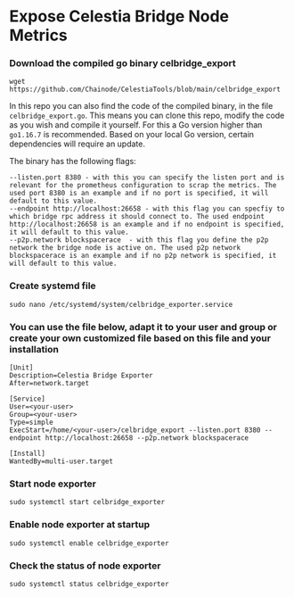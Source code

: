 # Expose Celestia Bridge Node Metrics  
 
### Download the compiled go binary celbridge_export
``` 
wget https://github.com/Chainode/CelestiaTools/blob/main/celbridge_export
```
In this repo you can also find the code of the compiled binary, in the file `celbridge_export.go`. This means you can clone this repo, modify the code as you wish and compile it yourself. For this a Go version higher than `go1.16.7` is recommended. Based on your local Go version, certain dependencies will require an update. 

The binary has the following flags:
``` 
--listen.port 8380 - with this you can specify the listen port and is relevant for the prometheus configuration to scrap the metrics. The used port 8380 is an example and if no port is specified, it will default to this value.
--endpoint http://localhost:26658 - with this flag you can specfiy to which bridge rpc address it should connect to. The used endpoint http://localhost:26658 is an example and if no endpoint is specified, it will default to this value.
--p2p.network blockspacerace  - with this flag you define the p2p network the bridge node is active on. The used p2p network blockspacerace is an example and if no p2p network is specified, it will default to this value.
```

### Create systemd file  
``` 
sudo nano /etc/systemd/system/celbridge_exporter.service  
```

### You can use the file below, adapt it to your user and group or create your own customized file based on this file and your installation
```   
[Unit]  
Description=Celestia Bridge Exporter  
After=network.target  
  
[Service]  
User=<your-user>  
Group=<your-user>  
Type=simple  
ExecStart=/home/<your-user>/celbridge_export --listen.port 8380 --endpoint http://localhost:26658 --p2p.network blockspacerace
  
[Install]  
WantedBy=multi-user.target  
```

### Start node exporter  
``` 
sudo systemctl start celbridge_exporter  
```
### Enable node exporter at startup  
``` 
sudo systemctl enable celbridge_exporter   
```
### Check the status of node exporter  
```
sudo systemctl status celbridge_exporter  
```
